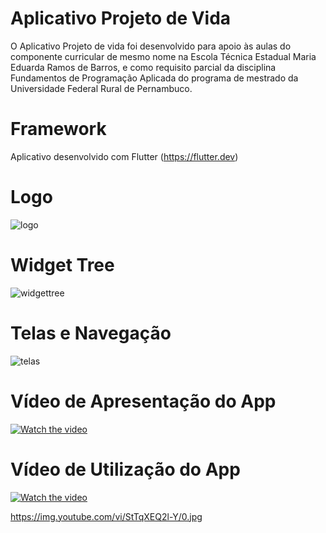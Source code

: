 # Aplicativo Projeto de Vida
O Aplicativo Projeto de vida foi desenvolvido para apoio às aulas do componente curricular de mesmo nome na Escola Técnica Estadual Maria Eduarda Ramos de Barros, e como requisito parcial da disciplina Fundamentos de Programação Aplicada do programa de mestrado da Universidade Federal Rural de Pernambuco.

# Framework
Aplicativo desenvolvido com Flutter (https://flutter.dev)

# Logo
![logo](https://user-images.githubusercontent.com/103005868/180209261-96db7f2b-2d71-4c2b-bb88-d158c6d86a85.jpg)

# Widget Tree
![widgettree](https://user-images.githubusercontent.com/103005868/180212296-76598d93-e6b1-496c-9662-fe196423a7a4.png)

# Telas e Navegação
![telas](https://user-images.githubusercontent.com/103005868/180216446-b32ef600-658d-456a-9d93-e77c61f44967.png)

# Vídeo de Apresentação do App
[![Watch the video](https://img.youtube.com/vi/zDGxAcvSzCo/maxresdefault.jpg)](https://www.powtoon.com/s/foKrVvDUdWX/1/m/s)

# Vídeo de Utilização do App
[![Watch the video](https://img.youtube.com/vi/aXAPLT9KECc&t=1s/0.jpg)](https://www.youtube.com/watch?v=aXAPLT9KECc&t=1s)

https://img.youtube.com/vi/StTqXEQ2l-Y/0.jpg
